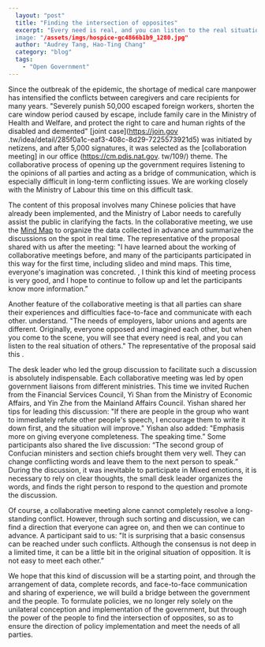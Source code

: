 ```yaml
---
  layout: "post"
  title: "Finding the intersection of opposites"
  excerpt: "Every need is real, and you can listen to the real situation of others.
  image: "/assets/imgs/hospice-gc4866b1b9_1280.jpg"
  author: "Audrey Tang, Hao-Ting Chang"
  category: "blog"
  tags: 
    - "Open Government"
---
```



 Since the outbreak of the epidemic, the shortage of medical care manpower has intensified the conflicts between caregivers and care recipients for many years. "Severely punish 50,000 escaped foreign workers, shorten the care window period caused by escape, include family care in the Ministry of Health and Welfare, and protect the right to care and human rights of the disabled and demented" [joint case](https://join.gov .tw/idea/detail/285f0a1c-eaf3-408c-8d29-7225573921d5) was initiated by netizens, and after 5,000 signatures, it was selected as the [collaboration meeting] in our office (https://cm.pdis.nat.gov. tw/109/) theme. The collaborative process of opening up the government requires listening to the opinions of all parties and acting as a bridge of communication, which is especially difficult in long-term conflicting issues. We are working closely with the Ministry of Labour this time on this difficult task. 

 The content of this proposal involves many Chinese policies that have already been implemented, and the Ministry of Labor needs to carefully assist the public in clarifying the facts. In the collaborative meeting, we use the [Mind Map](https://miro.com/app/board/uxjvost2l2c=/?share_link_id=505761772493) to organize the data collected in advance and summarize the discussions on the spot in real time. The representative of the proposal shared with us after the meeting: "I have learned about the working of collaborative meetings before, and many of the participants participated in this way for the first time, including slideo and mind maps. This time, everyone's imagination was concreted. , I think this kind of meeting process is very good, and I hope to continue to follow up and let the participants know more information.” 

 Another feature of the collaborative meeting is that all parties can share their experiences and difficulties face-to-face and communicate with each other. understand. "The needs of employers, labor unions and agents are different. Originally, everyone opposed and imagined each other, but when you come to the scene, you will see that every need is real, and you can listen to the real situation of others." The representative of the proposal said this . 

 The desk leader who led the group discussion to facilitate such a discussion is absolutely indispensable. Each collaborative meeting was led by open government liaisons from different ministries. This time we invited Ruchen from the Financial Services Council, Yi Shan from the Ministry of Economic Affairs, and Yin Zhe from the Mainland Affairs Council. Yishan shared her tips for leading this discussion: "If there are people in the group who want to immediately refute other people's speech, I encourage them to write it down first, and the situation will improve." Yishan also added: "Emphasis more on giving everyone completeness. The speaking time.” Some participants also shared the live discussion: “The second group of Confucian ministers and section chiefs brought them very well. They can change conflicting words and leave them to the next person to speak.” During the discussion, it was inevitable to participate in Mixed emotions, it is necessary to rely on clear thoughts, the small desk leader organizes the words, and finds the right person to respond to the question and promote the discussion. 

 Of course, a collaborative meeting alone cannot completely resolve a long-standing conflict. However, through such sorting and discussion, we can find a direction that everyone can agree on, and then we can continue to advance. A participant said to us: "It is surprising that a basic consensus can be reached under such conflicts. Although the consensus is not deep in a limited time, it can be a little bit in the original situation of opposition. It is not easy to meet each other.”

We hope that this kind of discussion will be a starting point, and through the arrangement of data, complete records, and face-to-face communication and sharing of experience, we will build a bridge between the government and the people. To formulate policies, we no longer rely solely on the unilateral conception and implementation of the government, but through the power of the people to find the intersection of opposites, so as to ensure the direction of policy implementation and meet the needs of all parties. 
